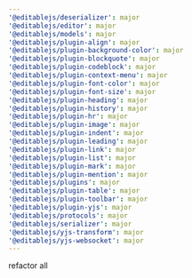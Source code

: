 ```yaml
---
'@editablejs/deserializer': major
'@editablejs/editor': major
'@editablejs/models': major
'@editablejs/plugin-align': major
'@editablejs/plugin-background-color': major
'@editablejs/plugin-blockquote': major
'@editablejs/plugin-codeblock': major
'@editablejs/plugin-context-menu': major
'@editablejs/plugin-font-color': major
'@editablejs/plugin-font-size': major
'@editablejs/plugin-heading': major
'@editablejs/plugin-history': major
'@editablejs/plugin-hr': major
'@editablejs/plugin-image': major
'@editablejs/plugin-indent': major
'@editablejs/plugin-leading': major
'@editablejs/plugin-link': major
'@editablejs/plugin-list': major
'@editablejs/plugin-mark': major
'@editablejs/plugin-mention': major
'@editablejs/plugins': major
'@editablejs/plugin-table': major
'@editablejs/plugin-toolbar': major
'@editablejs/plugin-yjs': major
'@editablejs/protocols': major
'@editablejs/serializer': major
'@editablejs/yjs-transform': major
'@editablejs/yjs-websocket': major
---
```


refactor all

